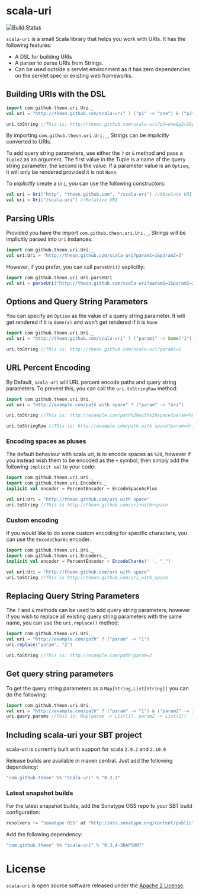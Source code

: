 # scala-uri

[![Build Status](https://secure.travis-ci.org/theon/scala-uri.png?branch=master)](https://travis-ci.org/theon/scala-uri)

`scala-uri` is a small Scala library that helps you work with URIs. It has the following features:

 * A DSL for building URIs
 * A parser to parse URIs from Strings.
 * Can be used outside a servlet environment as it has zero dependencies on the servlet spec or existing web frameworks.

## Building URIs with the DSL

```scala
import com.github.theon.uri.Uri._
val uri = "http://theon.github.com/scala-uri" ? ("p1" -> "one") & ("p2" -> 2) & ("p3" -> true)

uri.toString //This is: http://theon.github.com/scala-uri?p1=one&p2=2&p3=true
```

By importing `com.github.theon.uri.Uri._`, Strings can be _implicitly_ converted to URIs.

To add query string parameters, use either the `?` or `&` method and pass a `Tuple2` as an argument. The first value in the Tuple is a name of the query string parameter, the second is the value. If a parameter value is an `Option`, it will only be rendered provided it is not `None`.

To _explicitly_ create a `Uri`, you can use the following constructors:

```scala
val uri = Uri("http", "theon.github.com", "/scala-uri") //Absolute URI
val uri = Uri("/scala-uri") //Relative URI
```

## Parsing URIs

Provided you have the import `com.github.theon.uri.Uri._`, Strings will be implicitly parsed into `Uri` instances:

```scala
import com.github.theon.uri.Uri._
val uri:Uri = "http://theon.github.com/scala-uri?param1=1&param2=2"
```

However, if you prefer, you can call `parseUri()` explicitly:

```scala
import com.github.theon.uri.Uri.parseUri
val uri = parseUri("http://theon.github.com/scala-uri?param1=1&param2=2")
```

## Options and Query String Parameters

You can specify an `Option` as the value of a query string parameter. It will get rendered if it is `Some(x)` and won't get rendered if it is `None`

```scala
import com.github.theon.uri.Uri._
val uri = "http://theon.github.com/scala-uri" ? ("param1" -> Some("1")) & ("param2" -> None)

uri.toString //This is: http://theon.github.com/scala-uri?param1=1
```

## URL Percent Encoding

By Default, `scala-uri` will URL percent encode paths and query string parameters. To prevent this, you can call the `uri.toStringRaw` method:

```scala
import com.github.theon.uri.Uri._
val uri = "http://example.com/path with space" ? ("param" -> "üri")

uri.toString //This is: http://example.com/path%20with%20space?param=%C3%BCri

uri.toStringRaw //This is: http://example.com/path with space?param=üri
```

### Encoding spaces as pluses

The default behaviour with scala uri, is to encode spaces as `%20`, however if you instead wish them to be encoded as the `+` symbol, then simply add the following `implicit val` to your code:

```scala
import com.github.theon.uri.Uri._
import com.github.theon.uri.Encoders._
implicit val encoder = PercentEncoder + EncodeSpaceAsPlus

val uri:Uri = "http://theon.github.com/uri with space"
uri.toString //This is http://theon.github.com/uri+with+space
```

### Custom encoding

If you would like to do some custom encoding for specific characters, you can use the `EncodeCharAs` encoder.

```scala
import com.github.theon.uri.Uri._
import com.github.theon.uri.Encoders._
implicit val encoder = PercentEncoder + EncodeCharAs(' ', "_")

val uri:Uri = "http://theon.github.com/uri with space"
uri.toString //This is http://theon.github.com/uri_with_space
```


## Replacing Query String Parameters

The `?` and `&` methods can be used to add query string parameters, however if you wish to replace all existing query string parameters with the same name, you can use the `uri.replace()` method:

```scala
import com.github.theon.uri.Uri._
val uri = "http://example.com/path" ? ("param" -> "1")
uri.replace("param", "2")

uri.toString //This is: http://example.com/path?param=2
```

## Get query string parameters

To get the query string parameters as a `Map[String,List[String]]` you can do the following:

```scala
import com.github.theon.uri.Uri._
val uri = "http://example.com/path" ? ("param" -> "1") & ("param2" -> 2)
uri.query.params //This is: Map(param -> List(1), param2 -> List(2))
```

## Including scala-uri your SBT project

scala-uri is currently built with support for scala `2.9.2` and `2.10.0`

Release builds are available in maven central. Just add the following dependency:

```scala
"com.github.theon" %% "scala-uri" % "0.3.3"
```

### Latest snapshot builds

For the latest snapshot builds, add the Sonatype OSS repo to your SBT build configuration:

```scala
resolvers += "Sonatype OSS" at "http://oss.sonatype.org/content/public"
```

Add the following dependency:

```scala
"com.github.theon" %% "scala-uri" % "0.3.4-SNAPSHOT"
```

# License

`scala-uri` is open source software released under the [Apache 2 License](http://www.apache.org/licenses/LICENSE-2.0).